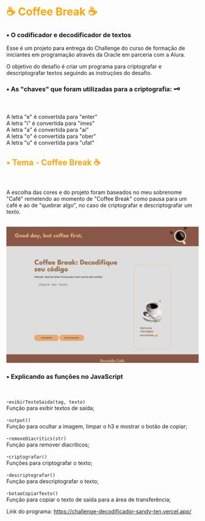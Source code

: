 <h1 style="color:orange">☕ Coffee Break ☕</h1>

<h3>▪️ O codificador e decodificador de textos</h3>

Esse é um projeto para entrega do Challenge do curso de formação de iniciantes em programação através da Oracle em parceria com a Alura. 

O objetivo do desafio é criar um programa para criptografar e descriptografar textos seguindo as instruções do desafio.

<h3>▪️ As "chaves" que foram utilizadas para a criptografia: 🗝️</h3> <br>

A letra "e" é convertida para "enter"<br>
A letra "i" é convertida para "imes"<br>
A letra "a" é convertida para "ai"<br>
A letra "o" é convertida para "ober"<br>
A letra "u" é convertida para "ufat"<br>

<h2 style="color:orange">▪️ Tema - Coffee Break ☕ </h2> <br>

A escolha das cores e do projeto foram baseados no meu sobrenome "Café" remetendo ao momento de "Coffee Break" como pausa para um café e ao de "quebrar algo", no caso de criptografar e descriptografar um texto. 
<br><br>

<img src="assets/projeto-finalizado.png"><br> 


<h3>▪️ Explicando as funções no JavaScript</h3>
<br>

-```exibirTextoSaida(tag, texto)```<br> 
Função para exibir textos de saída;<br>

-```output()```<br>
Função para ocultar a imagem, limpar o h3 e mostrar o botão de copiar;<br>

-```removeDiacritics(str)```<br>
Função para remover diacríticos;<br>

-```criptografar()```<br>
Funções para criptografar o texto;<br>

-```descriptografar()```<br>
Função para descriptografar o texto;<br>

-```botaoCopiarTexto()```<br>
Função para copiar o texto de saída para a área de transferência;<br>


Link do programa: https://challenge-decodificador-sandy-ten.vercel.app/
